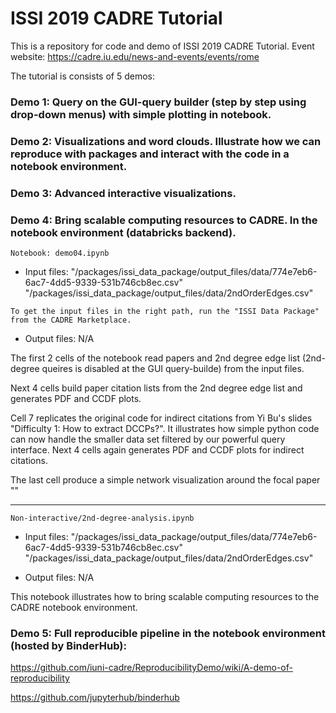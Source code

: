 # ISSI 2019 CADRE Tutorial 
This is a repository for code and demo of ISSI 2019 CADRE Tutorial. Event website:
https://cadre.iu.edu/news-and-events/events/rome

The tutorial is consists of 5 demos:

### Demo 1: Query on the GUI-query builder (step by step using drop-down menus) with simple plotting in notebook.

### Demo 2: Visualizations and word clouds. Illustrate how we can reproduce with packages and interact with the code in a notebook environment.

### Demo 3: Advanced interactive visualizations.

### Demo 4: Bring scalable computing resources to CADRE. In the notebook environment (databricks backend).
```
Notebook: demo04.ipynb 
```
* Input files: "/packages/issi_data_package/output_files/data/774e7eb6-6ac7-4dd5-9339-531b746cb8ec.csv"
"/packages/issi_data_package/output_files/data/2ndOrderEdges.csv"
```
To get the input files in the right path, run the "ISSI Data Package" from the CADRE Marketplace.
```
* Output files: N/A

The first 2 cells of the notebook read papers and 2nd degree edge list (2nd-degree queires is disabled at the GUI query-builde) from the input files.

Next 4 cells build paper citation lists from the 2nd degree edge list and generates PDF and CCDF plots.

Cell 7 replicates the original code for indirect citations from Yi Bu's slides "Difficulty 1: How to extract DCCPs?". It illustrates how simple python code can now handle the smaller data set filtered by our powerful query interface. Next 4 cells again generates PDF and CCDF plots for indirect citations.

The last cell produce a simple network visualization around the focal paper ""

***
```
Non-interactive/2nd-degree-analysis.ipynb
```
* Input files: "/packages/issi_data_package/output_files/data/774e7eb6-6ac7-4dd5-9339-531b746cb8ec.csv"
"/packages/issi_data_package/output_files/data/2ndOrderEdges.csv"

* Output files: N/A

This notebook illustrates how to bring scalable computing resources to the CADRE notebook environment. 


### Demo 5: Full reproducible pipeline in the notebook environment (hosted by BinderHub): 
https://github.com/iuni-cadre/ReproducibilityDemo/wiki/A-demo-of-reproducibility

https://github.com/jupyterhub/binderhub
